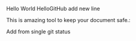 Hello World
HelloGitHub
add new line

This is amazing tool to keep your document safe.:

Add from single git status
